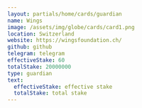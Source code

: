 ```yaml
---
layout: partials/home/cards/guardian
name: Wings
image: /assets/img/globe/cards/card1.png
location: Switzerland
website: https://wingsfoundation.ch/
github: github
telegram: telegram
effectiveStake: 60
totalStake: 20000000
type: guardian
text:
  effectiveStake: effective stake
  totalStake: total stake
---
```

